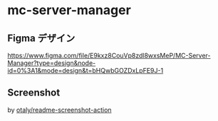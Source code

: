 # mc-server-manager

## Figma デザイン

https://www.figma.com/file/E9kxz8CouVp8zdl8wxsMeP/MC-Server-Manager?type=design&node-id=0%3A1&mode=design&t=bHQwbGOZDxLpFE9J-1

## Screenshot

by [otaly/readme-screenshot-action](https://github.com/otaly/readme-screenshot-action)
